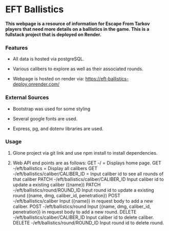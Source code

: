 # EFT Ballistics 
**This webpage is a resource of information for Escape From Tarkov players that need more details on a ballistics in the game. This is a fullstack project that is deployed on Render.**

### Features

- All data is hosted via postgreSQL.
  
- Various calibers to explore as well as their associated rounds.

- Webpage is hosted on render via: https://eft-ballistics-deploy.onrender.com/

### External Sources

- Bootstrap was used for some styling

- Several google fonts are used.

- Express, pg, and dotenv libraries are used.

### Usage

1. Glone project via git link and use npm install to install dependencies.

2. Web API end points are as follows:
  GET -/ = Displays home page.
  GET -/eft/ballistics = Display all calibers
  GET -/eft/ballistics/caliber/CALIBER_ID = Input caliber id to see all rounds of that caliber
  PATCH -/eft/ballistics/caliber/CALIBER_ID Input caliber id to update a existing caliber ({name})
  PATCH -/eft/ballistics/round/ROUND_ID Input round id to update a existing round  ({name, dmg, caliber_id, penetration})
  POST -/eft/ballistics/caliber Input ({name}) in request body to add a new caliber.
  POST -/eft/ballistics/round Input ({name, dmg, caliber_id, penetration}) in request body to add a new round.
  DELETE -/eft/ballistics/caliber/CALIBER_ID Input caliber id to delete caliber.
  DELETE -/eft/ballistics/round/ROUND_ID Input round id to delete round.
